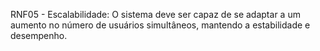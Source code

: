 RNF05 - Escalabilidade: O sistema deve ser capaz de se adaptar a um aumento no número de usuários simultâneos, mantendo a estabilidade e desempenho.
